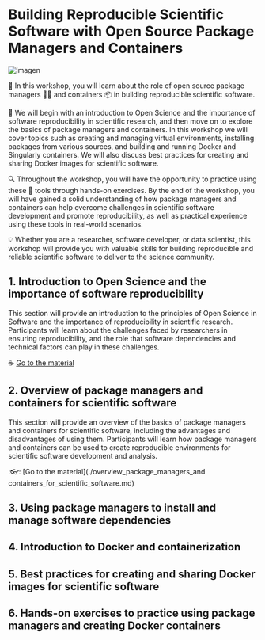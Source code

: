 # Building Reproducible Scientific Software with Open Source Package Managers and Containers

![imagen](https://user-images.githubusercontent.com/7033451/235629773-9659a0f9-7075-4679-8981-c505f22e2a80.png)


:rocket: In this workshop, you will learn about the role of open source package managers 👩‍💻 and containers 📦 in building reproducible scientific software. 

:satellite: We will begin with an introduction to Open Science and the importance of software reproducibility in scientific research, and then move on to explore the basics of package managers and containers. In this workshop we will cover topics such as creating and managing virtual environments, installing packages from various sources, and building and running Docker and Singulariy containers. We will also discuss best practices for creating and sharing Docker images for scientific software.

:mag: Throughout the workshop, you will have the opportunity to practice using these :wrench: tools through hands-on exercises. By the end of the workshop, you will have gained a solid understanding of how package managers and containers can help overcome challenges in scientific software development and promote reproducibility, as well as practical experience using these tools in real-world scenarios. 

:bulb: Whether you are a researcher, software developer, or data scientist, this workshop will provide you with valuable skills for building reproducible and reliable scientific software to deliver to the science community.

## 1. Introduction to Open Science and the importance of software reproducibility

This section will provide an introduction to the principles of Open Science in Software and the importance of reproducibility in scientific research. Participants will learn about the challenges faced by researchers in ensuring reproducibility, and the role that software dependencies and technical factors can play in these challenges.

:coffee: [Go to the material](./introduction_to_openscience_and_software_reproducibility.md)

## 2. Overview of package managers and containers for scientific software

This section will provide an overview of the basics of package managers and containers for scientific software, including the advantages and disadvantages of using them. Participants will learn how package managers and containers can be used to create reproducible environments for scientific software development and analysis.

::eyeglasses:: [Go to the material](./overview_package_managers_and containers_for_scientific_software.md)


## 3. Using package managers to install and manage software dependencies
## 4. Introduction to Docker and containerization
## 5. Best practices for creating and sharing Docker images for scientific software
## 6. Hands-on exercises to practice using package managers and creating Docker containers
